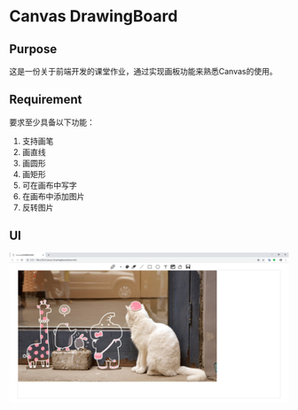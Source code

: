 # Canvas DrawingBoard
## Purpose
   这是一份关于前端开发的课堂作业，通过实现画板功能来熟悉Canvas的使用。
## Requirement
要求至少具备以下功能：
1. 支持画笔
2. 画直线
3. 画圆形
4. 画矩形
5. 可在画布中写字
6. 在画布中添加图片
7. 反转图片

## UI
![Alt text](./graph/1547169424191.png)




